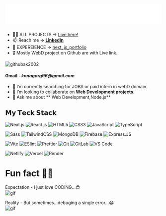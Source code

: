 <h1 align="center">
  <img src="https://github.com/Ayushgargdeveloper/Ayushgargdeveloper/blob/main/img.svg" alt="Ayushgargdeveloper" />
</h1>

<!--
<h2 align="center">Hi 👋, I'm Anurag Lohar</h2>
<h3 align="center">Web developer from INDIA.</h3>  
<p align="cneter" color="blue">
  <a href="https://ak-nextjs-portfolio.vercel.app"> 👨‍💻 PORTFOLIO live link → </a>
</p>

<a href="https://githubak2002.github.io/akportfolio" > 
<img align="right" alt="gif" width="240" src="https://media3.giphy.com/media/qgQUggAC3Pfv687qPC/200.gif?cid=ecf05e47v1kraimdb4zy0ui34inhlaupqlf4yhhcpgokxoa2&ep=v1_gifs_search&rid=200.gif&ct=g">
<a/>
-->

- 👨‍💻 ALL PROJECTS → [Live here!](https://ak-nextjs-portfolio.vercel.app/projects)
- 📫 Reach me → **[LinkedIn](https://www.linkedin.com/in/ayushgarg56)**
- 📄 EXPEREIENCE → <a href="https://ak-nextjs-portfolio.vercel.app" target="blank"> next_js_portfolio </a>
- 🎖️ Mostly WebD project on Github are with Live link. <br>

<p align="left"> <img src="https://komarev.com/ghpvc/?username=githubak2002&label=Profile%20views&color=0e75b6&style=flat" alt="githubak2002" /> </p>

<!-- <h4 align="left">Connect with me - Linkedin </h4>
<a href="https://www.linkedin.com/in/anuraglohar" target="blank"> https://www.linkedin.com/in/anuraglohar </a> -->
<h4>Gmail - <i>kanagarg96@gmail.com </i> </h4>
  <!-- <a href="https://instagram.com/ak_creates_here" target="blank"><h4>Insta</h4></a> -->


- 🌱 I’m currently searching for JOBS or paid intern in webD domain.
- 👯 I’m looking to collaborate on **Web Development projects.**
- 💬 Ask me about ** Web Development,Node.js**

## 𝗠𝘆 𝗧𝗲𝗰𝗸 𝗦𝘁𝗮𝗰𝗸

![Next.js](https://img.shields.io/badge/-Next.js-%23000000?style=flat-square&logo=nextdotjs)
![React.js](https://img.shields.io/badge/-React.js-%23282C34?style=flat-square&logo=react)
![HTML5](https://img.shields.io/badge/-HTML5-%23E44D27?style=flat-square&logo=html5&logoColor=ffffff)
![CSS3](https://img.shields.io/badge/-CSS3-%231572B6?style=flat-square&logo=css3)
![JavaScript](https://img.shields.io/badge/-JavaScript-%23F7DF1C?style=flat-square&logo=javascript&logoColor=000000&labelColor=%23F7DF1C&color=%23FFCE5A)
![TypeScript](https://img.shields.io/badge/-TypeScript-007ACC?style=flat-square&logo=typescript&logoColor=white)

<!-- ![Stylus](https://img.shields.io/badge/-Stylus-%23333333?style=flat-square&logo=stylus)-->
![Sass](https://img.shields.io/badge/-Sass-%23CC6699?style=flat-square&logo=sass&logoColor=ffffff) 
![TailwindCSS](https://img.shields.io/badge/-TailwindCSS-%231a202c?style=flat-square&logo=tailwind-css)
![MongoDB](https://img.shields.io/badge/-mongodb-%231a202c?style=flat-square&logo=mongodb)
![Firebase](https://img.shields.io/badge/-firebase.js-%231a202c?style=flat-square&logo=firebase)
![Express.JS](https://img.shields.io/badge/-Express.js-%231a202c?style=flat-square&logo=expressjs)



![Vite](https://img.shields.io/badge/-Vite-%23646CFF?style=flat-square&logo=vite&logoColor=ffffff)
![ESlint](https://img.shields.io/badge/-ESLint-%234B32C3?style=flat-square&logo=eslint)
![Prettier](https://img.shields.io/badge/-Prettier-%23F7B93E?style=flat-square&logo=prettier&logoColor=ffffff)
![Git](https://img.shields.io/badge/-Git-%23F05032?style=flat-square&logo=git&logoColor=%23ffffff)
![GitLab](https://img.shields.io/badge/-GitLab-FCA121?style=flat-square&logo=gitlab)
![VS Code](https://img.shields.io/badge/-VSCode-%23007ACC?style=flat-square&logo=visual-studio-code)

![Netlify](https://img.shields.io/badge/-Netlify-%2300C7B7?style=flat-square&logo=netlify&logoColor=ffffff)
![Vercel](https://img.shields.io/badge/-Vercel-%23ffffff?style=flat-square&logo=vercel&logoColor=000000)
![Render](https://img.shields.io/badge/-Render-%2346E3B7?style=flat-square&logo=render&logoColor=ffffff)


<!-- 
<p>&nbsp;<img align="center" src="https://github-readme-stats.vercel.app/api?username=githubak2002&show_icons=true&locale=en" alt="githubak2002" /></p>

<p><img align="center" src="https://github-readme-streak-stats.herokuapp.com/?user=githubak2002&" alt="githubak2002" /></p>
-->

# Fun fact 🤣😂

Expectation - I just love CODING...😍 <br>
<img align="center" width="200" src="https://media2.giphy.com/media/Ws6T5PN7wHv3cY8xy8/200w.gif?cid=ecf05e479uieonuieykq83wfk660he4zye1sxd14sn3k1rfr&ep=v1_gifs_search&rid=200w.gif&ct=g" alt="gif" />

Reality - But sometimes...debuging a single error...😂 <br>
<img align="center" width="200" src="https://media0.giphy.com/media/zOvBKUUEERdNm/200w.gif?cid=ecf05e47v1kraimdb4zy0ui34inhlaupqlf4yhhcpgokxoa2&ep=v1_gifs_search&rid=200w.gif&ct=g" alt="gif" />


